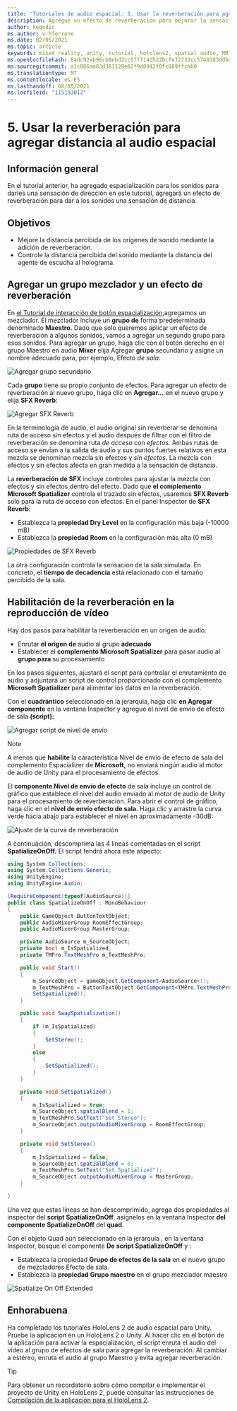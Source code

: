 ```yaml
---
title: 'Tutoriales de audio espacial: 5. Usar la reverberación para agregar distancia al audio espacial'
description: Agregue un efecto de reverberación para mejorar la sensación de variación de distancia al audio espacial.
author: kegodin
ms.author: v-hferrone
ms.date: 02/05/2021
ms.topic: article
keywords: mixed reality, unity, tutorial, hololens2, spatial audio, MRTK, mixed reality toolkit, UWP, Windows 10, HRTF, head-related transfer function, reverb, Microsoft Spatializer, audio mixer, SFX reverb
ms.openlocfilehash: 8adc92eb96cb8ebd2cc5fff14d522bcfe72733cc5748183dd6db59d753e12a3e
ms.sourcegitcommit: a1c086aa83d381129e62f9d8942f0fc889ffcab0
ms.translationtype: MT
ms.contentlocale: es-ES
ms.lasthandoff: 08/05/2021
ms.locfileid: "115193012"
---
```

# <a name="5-using-reverb-to-add-distance-to-spatial-audio"></a>5. Usar la reverberación para agregar distancia al audio espacial

## <a name="overview"></a>Información general

En el tutorial anterior, ha agregado espacialización para los sonidos para darles una sensación de dirección en este tutorial, agregará un efecto de reverberación para dar a los sonidos una sensación de distancia.

## <a name="objectives"></a>Objetivos

* Mejore la distancia percibida de los orígenes de sonido mediante la adición de reverberación.
* Controle la distancia percibida del sonido mediante la distancia del agente de escucha al holograma.

## <a name="add-a-mixer-group-and-a-reverb-effect"></a>Agregar un grupo mezclador y un efecto de reverberación

En [el Tutorial de interacción de botón espacialización,](unity-spatial-audio-ch2.md)agregamos un mezclador. El mezclador incluye un **grupo de** forma predeterminada denominado **Maestro.** Dado que solo queremos aplicar un efecto de reverberación a algunos sonidos, vamos a agregar un segundo grupo para esos sonidos. Para agregar un grupo, haga clic con el botón derecho en el grupo Maestro en audio **Mixer** elija Agregar **grupo** secundario y asigne un nombre adecuado para, por ejemplo, Efecto _de sala_:

![Agregar grupo secundario](images/spatial-audio/spatial-audio-05-section1-step1-1.PNG)

Cada **grupo** tiene su propio conjunto de efectos. Para agregar un efecto de reverberación al nuevo grupo, haga clic en **Agregar...** en el nuevo grupo y elija **SFX Reverb**:

![Agregar SFX Reverb](images/spatial-audio/spatial-audio-05-section1-step1-2.PNG)

En la terminología de audio, el audio original sin reverberar se denomina ruta de acceso sin efectos y el audio después de filtrar con el filtro de reverberación se denomina ruta _de acceso con efectos._ Ambas rutas de acceso se envían a la salida de audio y sus puntos fuertes relativos en esta mezcla se denominan mezcla sin efectos y _sin efectos._ La mezcla con efectos y sin efectos afecta en gran medida a la sensación de distancia.

La **reverberación de SFX** incluye controles para ajustar la mezcla con efectos y sin efectos dentro del efecto. Dado que **el complemento Microsoft Spatializer** controla el trazado sin efectos, usaremos **SFX Reverb** solo para la ruta de acceso con efectos. En el panel Inspector de **SFX Reverb**:

* Establezca la **propiedad Dry Level** en la configuración más baja (-10000 mB)
* Establezca la **propiedad Room** en la configuración más alta (0 mB)

![Propiedades de SFX Reverb](images/spatial-audio/spatial-audio-05-section1-step1-3.PNG)

La otra configuración controla la sensación de la sala simulada. En concreto, el **tiempo de decadencia** está relacionado con el tamaño percibido de la sala.

## <a name="enable-reverb-on-the-video-playback"></a>Habilitación de la reverberación en la reproducción de vídeo

Hay dos pasos para habilitar la reverberación en un origen de audio:

* Enrutar **el origen de** audio al grupo **adecuado**
* Establecer el **complemento Microsoft Spatializer** para pasar audio al **grupo para** su procesamiento

En los pasos siguientes, ajustará el script para controlar el enrutamiento de audio y adjuntará un script de control proporcionado con el complemento **Microsoft Spatializer** para alimentar los datos en la reverberación.

Con el **cuadrántico** seleccionado en la jerarquía, haga clic **en Agregar componente** en la ventana Inspector y agregue el nivel de envío de efecto de sala **(script):**

![Agregar script de nivel de envío](images/spatial-audio/spatial-audio-05-section2-step1-1.PNG)

> [!NOTE]
> A menos que **habilite** la característica Nivel de envío de efecto de sala del complemento Espacializer de **Microsoft,** no enviará ningún audio al motor de audio de Unity para el procesamiento de efectos.

El **componente Nivel de envío de efecto** de sala incluye un control de gráfico que establece el nivel del audio enviado al motor de audio de Unity para el procesamiento de reverberación. Para abrir el control de gráfico, haga clic en el **nivel de envío efecto de sala**.  Haga clic y arrastre la curva verde hacia abajo para establecer el nivel en aproximadamente -30dB:

![Ajuste de la curva de reverberación](images/spatial-audio/spatial-audio-05-section2-step1-2.PNG)

A continuación, descomprima las 4 líneas comentadas en el script **SpatializeOnOff.** El script tendrá ahora este aspecto:

```c#
using System.Collections;
using System.Collections.Generic;
using UnityEngine;
using UnityEngine.Audio;

[RequireComponent(typeof(AudioSource))]
public class SpatializeOnOff : MonoBehaviour
{
    public GameObject ButtonTextObject;
    public AudioMixerGroup RoomEffectGroup;
    public AudioMixerGroup MasterGroup;

    private AudioSource m_SourceObject;
    private bool m_IsSpatialized;
    private TMPro.TextMeshPro m_TextMeshPro;

    public void Start()
    {
        m_SourceObject = gameObject.GetComponent<AudioSource>();
        m_TextMeshPro = ButtonTextObject.GetComponent<TMPro.TextMeshPro>();
        SetSpatialized();
    }

    public void SwapSpatialization()
    {
        if (m_IsSpatialized)
        {
            SetStereo();
        }
        else
        {
            SetSpatialized();
        }
    }

    private void SetSpatialized()
    {
        m_IsSpatialized = true;
        m_SourceObject.spatialBlend = 1;
        m_TextMeshPro.SetText("Set Stereo");
        m_SourceObject.outputAudioMixerGroup = RoomEffectGroup;
    }

    private void SetStereo()
    {
        m_IsSpatialized = false;
        m_SourceObject.spatialBlend = 0;
        m_TextMeshPro.SetText("Set Spatialized");
        m_SourceObject.outputAudioMixerGroup = MasterGroup;
    }

}
```

Una vez que estas líneas se han descomprimido, agrega dos propiedades al inspector del **script SpatializeOnOff**. asígnelos en la ventana Inspector **del componente SpatializeOnOff** del **quad**.

Con el objeto Quad aún seleccionado en la jerarquía , en la ventana Inspector, busque el componente **De script SpatializeOnOff** y :

* Establezca la propiedad **Grupo de efectos de la sala** en el nuevo grupo de mezcladores Efecto de sala.
* Establezca la **propiedad Grupo maestro** en el grupo mezclador maestro

![Spatialize On Off Extended](images/spatial-audio/spatial-audio-05-section2-step1-3.PNG)

## <a name="congratulations"></a>Enhorabuena

Ha completado los tutoriales HoloLens 2 de audio espacial para Unity. Pruebe la aplicación en un HoloLens 2 o Unity. Al hacer clic en el botón de la aplicación para activar la espacialización, el script enruta el audio del vídeo al grupo de efectos de sala para agregar la reverberación. Al cambiar a estéreo, enruta el audio al grupo Maestro y evita agregar reverberación.

> [!TIP]
> Para obtener un recordatorio sobre cómo compilar e implementar el proyecto de Unity en HoloLens 2, puede consultar las instrucciones de [Compilación de la aplicación para el HoloLens 2](mr-learning-base-02.md#building-your-application-to-your-hololens-2).
